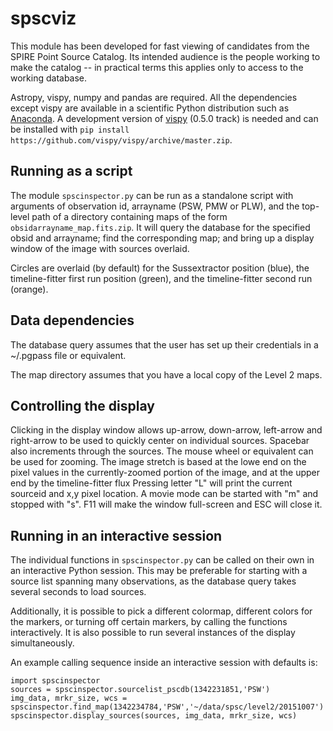 # spscviz

This module has been developed for fast viewing of candidates from the SPIRE Point 
Source Catalog. Its intended audience is the people working to make the catalog --
in practical terms this applies only to access to the working database.

Astropy, vispy, numpy and pandas are required. All the dependencies
except vispy are available in a scientific Python distribution
such as [Anaconda](https://www.continuum.io/downloads). 
A development version of 
[vispy](http://vispy.org) (0.5.0 track) is needed and can be installed with
`pip install https://github.com/vispy/vispy/archive/master.zip`.

## Running as a script

The module `spscinspector.py` can be run as a standalone script with arguments
of observation id, arrayname (PSW, PMW or PLW), and 
the top-level path of a directory containing maps of the form 
`obsidarrayname_map.fits.zip`. It will query the database for the 
specified obsid and arrayname; find the corresponding map; and bring up a 
display window of the image with sources overlaid.

Circles are overlaid (by default) for the Sussextractor position (blue),
the timeline-fitter first run position (green), and the timeline-fitter
second run (orange).

## Data dependencies

The database query assumes that the user has set up their credentials 
in a ~/.pgpass file or equivalent.

The map directory assumes that you have a local copy of the Level 2 maps.

## Controlling the display 

Clicking in the display window allows up-arrow, down-arrow, left-arrow and right-arrow
to be used to quickly center on individual sources. Spacebar also 
increments through the sources.
The mouse wheel or equivalent can be used for zooming. 
The image stretch is based at the lowe end on the pixel values in the currently-zoomed
portion of the image, and at the upper end by the timeline-fitter flux
Pressing letter "L" will print the current sourceid and x,y pixel location.
A movie mode can be started with "m" and stopped with "s". 
F11 will make the window full-screen and ESC will close it.

## Running in an interactive session

The individual functions in `spscinspector.py` can be called on 
their own in an interactive Python session. This may be preferable 
for starting with a source list spanning many observations, as the
database query takes several seconds to load sources.

Additionally, it is possible to pick a different colormap, different colors
for the markers, or turning off certain markers, by calling the functions
interactively.  It is also possible to run several instances of the display
simultaneously.

An example calling sequence inside an interactive session with defaults is:

```
import spscinspector
sources = spscinspector.sourcelist_pscdb(1342231851,'PSW')
img_data, mrkr_size, wcs = spscinspector.find_map(1342234784,'PSW','~/data/spsc/level2/20151007')
spscinspector.display_sources(sources, img_data, mrkr_size, wcs)
```